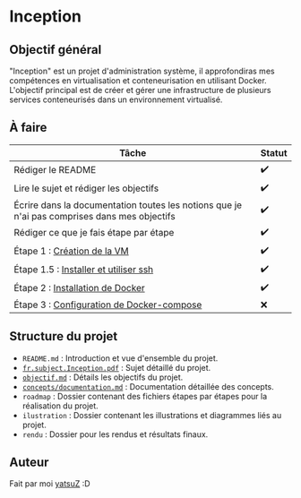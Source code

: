 # Inception

## Objectif général

"Inception" est un projet d'administration système, il approfondiras mes compétences en virtualisation et conteneurisation en utilisant Docker.
L'objectif principal est de créer et gérer une infrastructure de plusieurs services conteneurisés dans un environnement virtualisé.

## À faire

| Tâche | Statut |
|-------|--------|
| Rédiger le README | ✔️ |
| Lire le sujet et rédiger les objectifs | ✔️ |
| Écrire dans la documentation toutes les notions que je n'ai pas comprises dans mes objectifs | ✔️ |
| Rédiger ce que je fais étape par étape | ✔️ |
| Étape 1 : [Création de la VM](./etape/1_Creation_de_la_VM.md) | ✔️ |
| Étape 1.5 : [Installer et utiliser ssh](./etape/1-5_SSH_utilisation.md) | ✔️ |
| Étape 2 : [Installation de Docker](./etape/2_installation_de_docker.md) | ✔️ |
| Étape 3 : [Configuration de Docker-compose](./etape/3_configuration_de_docker_compose.md) | ❌ |

## Structure du projet

- `README.md` : Introduction et vue d'ensemble du projet.
- [`fr.subject.Inception.pdf`](./fr.subject.Inception.pdf) : Sujet détaillé du projet.
- [`objectif.md`](./objectif.md) : Détails les objectifs du projet.
- [`concepts/documentation.md`](./concepts/documentation.md) : Documentation détaillée des concepts.
- `roadmap` : Dossier contenant des fichiers étapes par étapes pour la réalisation du projet.
- `ilustration` : Dossier contenant les illustrations et diagrammes liés au projet.
- `rendu` : Dossier pour les rendus et résultats finaux.

## Auteur

Fait par moi [yatsuZ](https://github.com/yatsuZ) :D